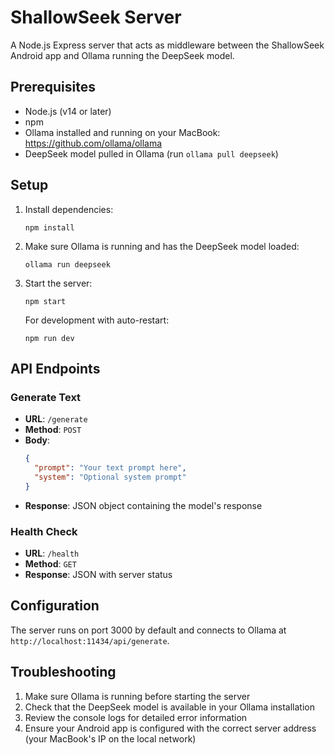 # ShallowSeek Server

A Node.js Express server that acts as middleware between the ShallowSeek Android app and Ollama running the DeepSeek model.

## Prerequisites

- Node.js (v14 or later)
- npm
- Ollama installed and running on your MacBook: https://github.com/ollama/ollama
- DeepSeek model pulled in Ollama (run `ollama pull deepseek`)

## Setup

1. Install dependencies:
   ```
   npm install
   ```

2. Make sure Ollama is running and has the DeepSeek model loaded:
   ```
   ollama run deepseek
   ```

3. Start the server:
   ```
   npm start
   ```

   For development with auto-restart:
   ```
   npm run dev
   ```

## API Endpoints

### Generate Text
- **URL**: `/generate`
- **Method**: `POST`
- **Body**:
  ```json
  {
    "prompt": "Your text prompt here",
    "system": "Optional system prompt"
  }
  ```
- **Response**: JSON object containing the model's response

### Health Check
- **URL**: `/health`
- **Method**: `GET`
- **Response**: JSON with server status

## Configuration

The server runs on port 3000 by default and connects to Ollama at `http://localhost:11434/api/generate`.

## Troubleshooting

1. Make sure Ollama is running before starting the server
2. Check that the DeepSeek model is available in your Ollama installation
3. Review the console logs for detailed error information
4. Ensure your Android app is configured with the correct server address (your MacBook's IP on the local network)